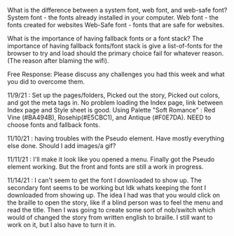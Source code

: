 What is the difference between a system font, web font, and web-safe font?
System font - the fonts already installed in your computer. 
Web font - the fonts created for websites 
Web-Safe font - fonts that are safe for websites. 

What is the importance of having fallback fonts or a font stack?
The importance of having fallback fonts/font stack is give a list-of-fonts for the browser to try and load should the primary choice fail for whatever reason. (The reason after blaming the wifi). 

Free Response: Please discuss any challenges you had this week and what you did to overcome them.

11/9/21 : Set up the pages/folders, Picked out the story, Picked out colors, and got the meta tags in. No problem loading the Index page, link between Index page and Style sheet is good. Using Palette "Soft Romance" : Red Vine (#BA494B), Rosehip(#E5CBC1), and Antique (#F0E7DA). NEED to choose fonts and fallback fonts. 

11/10/21 : having troubles with the Pseudo element. Have mostly everything else done. Should I add images/a gif?

11/11/21 : I'll make it look like you opened a menu. Finally got the Pseudo element working. But the front and fonts are still a work in progress. 

11/14/21 : I can't seem to get the font I downloaded to show up. The secondary font seems to be working but Idk whats keeping the font I downloaded from showing up. The idea I had was that you would click on the braille to open the story, like if a blind person was to feel the menu and read the title. Then I was going to create some sort of nob/switch which would of changed the story from written english to braille. I still want to work on it, but I also have to turn it in. 
